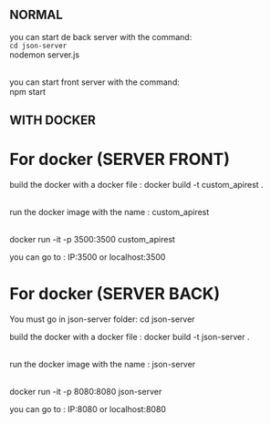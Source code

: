 
## NORMAL

you can start de back server with the command: <br>
`cd json-server` <br>
nodemon server.js<br><br>

you can start front server with the command: <br>
npm start

## WITH DOCKER
# For docker (SERVER FRONT)

build the docker with a docker file : docker build -t custom_apirest . <br>
<br>

run the docker image with the name : custom_apirest<br><br>

docker run -it -p 3500:3500 custom_apirest<br>

you can go to : IP:3500 or localhost:3500

# For docker (SERVER BACK)

You must go in json-server folder: cd json-server <br>

build the docker with a docker file : docker build -t json-server . <br>
<br>

run the docker image with the name : json-server<br><br>

docker run -it -p 8080:8080 json-server<br>

you can go to : IP:8080 or localhost:8080


